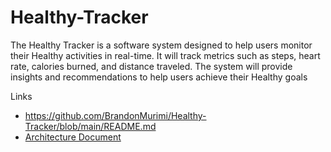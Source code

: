 # Healthy-Tracker
The Healthy Tracker is a software system designed to help users monitor their Healthy activities in real-time. It will track metrics such as steps, heart rate, calories burned, and distance traveled. The system will provide insights and recommendations to help users achieve their Healthy goals


Links
- https://github.com/BrandonMurimi/Healthy-Tracker/blob/main/README.md 
- [Architecture Document](ARCHITECTURE.md)
